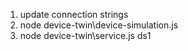 1. update connection strings
2. node device-twin\device-simulation.js
3. node device-twin\service.js ds1